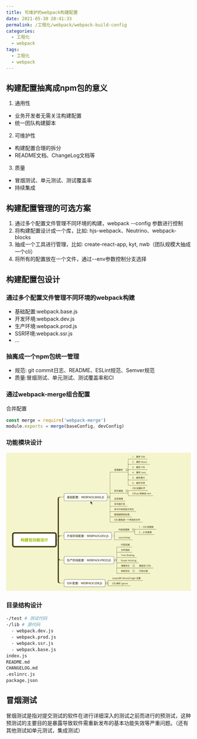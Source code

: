 ```yaml
---
title: 可维护的webpack构建配置
date: 2021-05-30 20:41:33
permalink: /工程化/webpack/webpack-build-config
categories:
  - 工程化
  - webpack
tags:
  - 工程化
  - webpack
---
```


## 构建配置抽离成npm包的意义
1. 通用性
- 业务开发者无需关注构建配置
- 统一团队构建脚本
2. 可维护性
- 构建配置合理的拆分
- README文档、ChangeLog文档等
3. 质量
- 冒烟测试、单元测试、测试覆盖率
- 持续集成

## 构建配置管理的可选方案
1. 通过多个配置文件管理不同环境的构建，webpack --config 参数进行控制
2. 将构建配置设计成一个库，比如: hjs-webpack、Neutrino、webpack-blocks
3. 抽成一个工具进行管理，比如: create-react-app, kyt, nwb（团队规模大抽成一个cli）
4. 将所有的配置放在一个文件，通过--env参数控制分支选择

## 构建配置包设计

### 通过多个配置文件管理不同环境的webpack构建

- 基础配置:webpack.base.js
- 开发环境:webpack.dev.js
- 生产环境:webpack.prod.js
- SSR环境:webpack.ssr.js
- ...

### 抽离成一个npm包统一管理
- 规范: git commit日志、README、ESLint规范、Semver规范
- 质量:冒烟测试、单元测试、测试覆盖率和Cl

### 通过webpack-merge组合配置
合并配置
```js
const merge = require('webpack-merge')
module.exports = merge(baseConfig, devConfig)
```
### 功能模块设计
![image.png](images/webpack-config-001.png)
### 目录结构设计
```bash
-/test # 测试代码
-/lib # 源代码
  - webpack.dev.js
  - webpack.prod.js
  - webpack.ssr.js
  - webpack.base.js
index.js
README.md
CHANGELOG.md
.eslinrc.js
package.json
```

## 冒烟测试

冒烟测试是指对提交测试的软件在进行详细深入的测试之前而进行的预测试，这种预测试的主要目的是暴露导致软件需重新发布的基本功能失效等严重问题。（还有其他测试如单元测试，集成测试）

